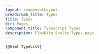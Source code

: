 ```yaml
---
layout: componentLayout
breadcrumb_title: Types
title: Types
dir: Pages
component_title: Typescript Types
description: Flowbite-Svelte Types page
---
```


<script>
  // TODO: Does not build on the server - need to work on it
  // import Prism from 'prismjs';
  // import 'prism-svelte';
  // import "prismjs/components/prism-typescript";
  // const highlighted = Prism.highlight(TypeList, Prism.languages.js, 'js');

  // Load assets as strings
  import TypeList from '../../../lib/types.js?raw';
</script>

<pre><code>{@html TypeList}</code></pre>
